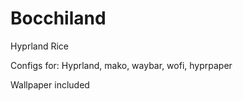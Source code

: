 # Bocchiland
Hyprland Rice

Configs for: Hyprland, mako, waybar, wofi, hyprpaper

Wallpaper included
